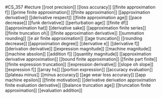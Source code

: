 #CS_357
#lecture
[[root precision]]
[[loss accuracy]]
[[finite approximation f]]
[[prime finite approximation]]
[[finite approximation]]
[[approximation derivative]]
[[derivative respect]]
[[finite approximation age]]
[[pace decrease]]
[[funk derivative]]
[[perturbation age]]
[[finite df]]
[[approximation hat]]
[[derivative sake]]
[[approximation finite series]]
[[finite truncation oh]]
[[finite approximation derivative]]
[[summation rounding]]
[[e air finite approximation]]
[[age truncation]]
[[rounding decrease]]
[[approximation degree]]
[[derivative e]]
[[derivative f]]
[[derivation derivative]]
[[expression magnitude]]
[[machine magnitude]]
[[machine absolon]]
[[addition f]]
[[quantity magnitude]]
[[approximation derivative approximation]]
[[bound finite approximation]]
[[finite part finite]]
[[finite expression truncation]]
[[expression derivative]]
[[slope oh slope]]
[[expression f]]
[[array hs]]
[[portion expression]]
[[accuracy evaluation]]
[[plateau minus]]
[[minus accuracy]]
[[age wear loss accuracy]]
[[app machine epsilon]]
[[finite motivation]]
[[derivative derivation approximation finite evaluation derivative]]
[[balance truncation age]]
[[truncation finite approximation]]
[[evaluation addition]]
